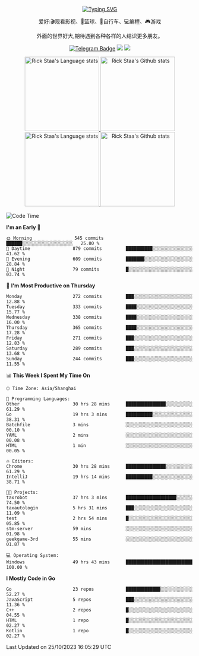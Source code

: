 <div align="center"> 

[![Typing SVG](https://readme-typing-svg.herokuapp.com?size=25&duration=2500&color=eeeeee&vCenter=true&width=200&height=40&lines=Hi+there+%F0%9F%91%8B%F0%9F%8F%BB;I'm+DanBai)](https://git.io/typing-svg)

爱好:🎬观看影视、🏀篮球、🚴自行车、💻编程、🎮游戏

外面的世界好大,期待遇到各种各样的人结识更多朋友。

[![Telegram Badge](https://img.shields.io/badge/-Telegram-blue?style=flat&logo=Telegram&logoColor=white)](https://t.me/danbai9420) 
[![](https://img.shields.io/badge/-Blog-brightgreen?style=flat&logo=Blogger&logoColor=white)](https://p00q.cn)
[![](https://img.shields.io/badge/-Email-red?style=flat&logo=Mail.Ru&logoColor=white)](mailto:danbai@88.com)
</div>

<!-- Light Mode -->
<div align="center"> 
<a href="https://github.com/anuraghazra/github-readme-stats#gh-light-mode-only">
<img height=200 src="https://github-readme-stats.vercel.app/api/top-langs/?username=danbai225&layout=compact&langs_count=10&hide_border=1&role=OWNER,COLLABORATOR#gh-light-mode-only" alt="Rick Staa's Language stats" />
</a>
<a href="https://github.com/anuraghazra/github-readme-stats#gh-light-mode-only">
<img height=200 src="https://github-readme-stats.vercel.app/api?username=danbai225&show_icons=true&count_private=true&line_height=28&hide_border=1&include_all_commits=true&card_width=450&role=OWNER,COLLABORATOR&exclude_repo=github-readme-stats#gh-light-mode-only" alt="Rick Staa's Github stats" />
</a>
</div>

<!-- Dark Mode -->
<div align="center"> 
<a href="https://github.com/anuraghazra/github-readme-stats#gh-dark-mode-only">
<img height=200 src="https://github-readme-stats.vercel.app/api/top-langs/?username=danbai225&layout=compact&langs_count=10&hide_border=1&role=OWNER,COLLABORATOR&theme=github_dark#gh-dark-mode-only" alt="Rick Staa's Language stats" />
</a>
<a href="https://github.com/anuraghazra/github-readme-stats#gh-dark-mode-only">
<img height=200 src="https://github-readme-stats.vercel.app/api?username=danbai225&show_icons=true&count_private=true&line_height=28&hide_border=1&include_all_commits=true&card_width=450&role=OWNER,COLLABORATOR&exclude_repo=github-readme-stats&theme=github_dark#gh-dark-mode-only" alt="Rick Staa's Github stats" />
</a>
</div>

<!--START_SECTION:waka-->
![Code Time](http://img.shields.io/badge/Code%20Time-1%2C350%20hrs%2011%20mins-blue)

**I'm an Early 🐤** 

```text
🌞 Morning                545 commits         ██████░░░░░░░░░░░░░░░░░░░   25.80 % 
🌆 Daytime                879 commits         ██████████░░░░░░░░░░░░░░░   41.62 % 
🌃 Evening                609 commits         ███████░░░░░░░░░░░░░░░░░░   28.84 % 
🌙 Night                  79 commits          █░░░░░░░░░░░░░░░░░░░░░░░░   03.74 % 
```
📅 **I'm Most Productive on Thursday** 

```text
Monday                   272 commits         ███░░░░░░░░░░░░░░░░░░░░░░   12.88 % 
Tuesday                  333 commits         ████░░░░░░░░░░░░░░░░░░░░░   15.77 % 
Wednesday                338 commits         ████░░░░░░░░░░░░░░░░░░░░░   16.00 % 
Thursday                 365 commits         ████░░░░░░░░░░░░░░░░░░░░░   17.28 % 
Friday                   271 commits         ███░░░░░░░░░░░░░░░░░░░░░░   12.83 % 
Saturday                 289 commits         ███░░░░░░░░░░░░░░░░░░░░░░   13.68 % 
Sunday                   244 commits         ███░░░░░░░░░░░░░░░░░░░░░░   11.55 % 
```


📊 **This Week I Spent My Time On** 

```text
🕑︎ Time Zone: Asia/Shanghai

💬 Programming Languages: 
Other                    30 hrs 28 mins      ███████████████░░░░░░░░░░   61.29 % 
Go                       19 hrs 3 mins       ██████████░░░░░░░░░░░░░░░   38.31 % 
Batchfile                3 mins              ░░░░░░░░░░░░░░░░░░░░░░░░░   00.10 % 
YAML                     2 mins              ░░░░░░░░░░░░░░░░░░░░░░░░░   00.08 % 
HTML                     1 min               ░░░░░░░░░░░░░░░░░░░░░░░░░   00.05 % 

🔥 Editors: 
Chrome                   30 hrs 28 mins      ███████████████░░░░░░░░░░   61.29 % 
IntelliJ                 19 hrs 14 mins      ██████████░░░░░░░░░░░░░░░   38.71 % 

🐱‍💻 Projects: 
taxrobot                 37 hrs 3 mins       ███████████████████░░░░░░   74.50 % 
taxautologin             5 hrs 31 mins       ███░░░░░░░░░░░░░░░░░░░░░░   11.09 % 
test                     2 hrs 54 mins       █░░░░░░░░░░░░░░░░░░░░░░░░   05.85 % 
stm-server               59 mins             ░░░░░░░░░░░░░░░░░░░░░░░░░   01.98 % 
geekgame-3rd             55 mins             ░░░░░░░░░░░░░░░░░░░░░░░░░   01.87 % 

💻 Operating System: 
Windows                  49 hrs 43 mins      █████████████████████████   100.00 % 
```

**I Mostly Code in Go** 

```text
Go                       23 repos            █████████████░░░░░░░░░░░░   52.27 % 
JavaScript               5 repos             ███░░░░░░░░░░░░░░░░░░░░░░   11.36 % 
C++                      2 repos             █░░░░░░░░░░░░░░░░░░░░░░░░   04.55 % 
HTML                     1 repo              █░░░░░░░░░░░░░░░░░░░░░░░░   02.27 % 
Kotlin                   1 repo              █░░░░░░░░░░░░░░░░░░░░░░░░   02.27 % 
```




 Last Updated on 25/10/2023 16:05:29 UTC
<!--END_SECTION:waka-->
